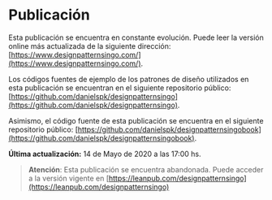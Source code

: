 # Publicación

Esta publicación se encuentra en constante evolución. Puede leer la versión online más actualizada de la siguiente dirección: [https://www.designpatternsingo.com/](https://www.designpatternsingo.com/).

Los códigos fuentes de ejemplo de los patrones de diseño utilizados en esta publicación se encuentran en el siguiente repositorio público: [https://github.com/danielspk/designpatternsingo](https://github.com/danielspk/designpatternsingo).

Asimismo, el código fuente de esta publicación se encuentra en el siguiente repositorio público: [https://github.com/danielspk/designpatternsingobook](https://github.com/danielspk/designpatternsingobook).

**Última actualización:**  14 de Mayo de 2020 a las 17:00 hs.

> **Atención**: Esta publicación se encuentra abandonada. Puede acceder a la versión vigente en [https://leanpub.com/designpatternsingo](https://leanpub.com/designpatternsingo)

